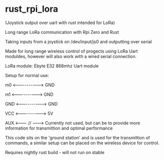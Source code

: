# rust_rpi_lora

(Joystick output over uart with rust intended for LoRa)

Long range LoRa communication with Rpi Zero and Rust

Taking inputs from a joystick on /dev/input/js0 and outputting over serial

Made for long range wireless control of progects using LoRa Uart moduldes, however will also work with a wired serial connection.


LoRa module: Ebyte E32 868mhz Uart module

Setup for normal use:

m0  <----------> GND

m1  <----------> GND

GND <----------> GND

VCC <----------> 5V

AUX <--- // ---> Currently not used, but can be to provide more information for transmittion and optimal performance



This code sits on the 'ground station' and is used for the transmittion of commands, a similar setup can be placed on the wireless device for control.


Requires nightly rust build - will not run on stable
